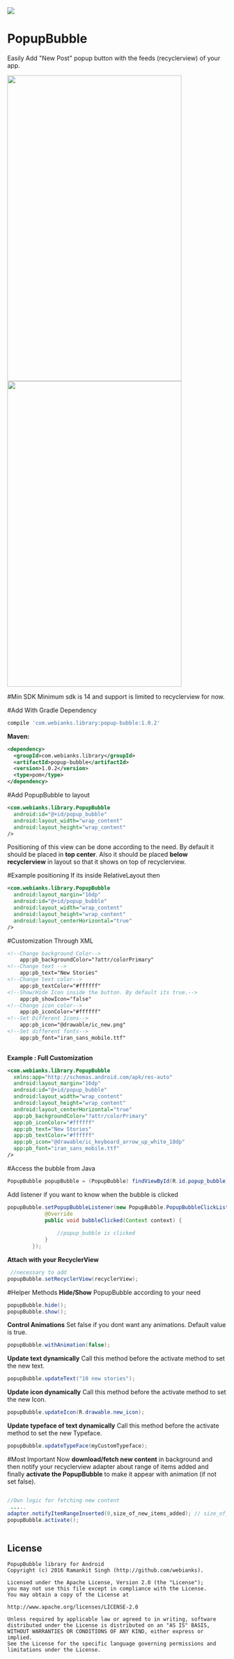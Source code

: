 <img src="https://img.shields.io/badge/Android%20Arsenal-PopupBubble-green.svg?style=true)](https://android-arsenal.com/details/1/411">

# PopupBubble
Easily Add  "New Post" popup button with the feeds (recyclerview) of your app.

<img src="http://www.webianks.com/popupbubble/2.png" align="left" height="700" width="400" >
<img src="http://www.webianks.com/popupbubble/3.png" height="700" width="400" >

#Min SDK
Minimum sdk is 14 and support is limited to recyclerview for now.

#Add With Gradle Dependency
```groovy
compile 'com.webianks.library:popup-bubble:1.0.2'
```
**Maven:**
```xml
<dependency>
  <groupId>com.webianks.library</groupId>
  <artifactId>popup-bubble</artifactId>
  <version>1.0.2</version>
  <type>pom</type>
</dependency>
```
#Add PopupBubble to layout
```xml
<com.webianks.library.PopupBubble
  android:id="@+id/popup_bubble"
  android:layout_width="wrap_content"
  android:layout_height="wrap_content"
/>
```
Positioning of this view can be done according to the need. By default it should be placed in <b>top center</b>. Also it should be placed <b>below recyclerview</b> in layout so that it shows on top of recyclerview.

#Example positioning
If its inside RelativeLayout then
```xml
<com.webianks.library.PopupBubble
  android:layout_margin="16dp"
  android:id="@+id/popup_bubble"
  android:layout_width="wrap_content"
  android:layout_height="wrap_content"
  android:layout_centerHorizontal="true"
/>
```
#Customization Through XML
```xml
<!--Change background Color-->
    app:pb_backgroundColor="?attr/colorPrimary"
<!--Change text -->
    app:pb_text="New Stories"
<!--Change text color-->
    app:pb_textColor="#ffffff"
<!--Show/Hide Icon inside the button. By default its true.-->
    app:pb_showIcon="false"
<!--Change icon color-->
    app:pb_iconColor="#ffffff"
<!--Set Different Icons-->
    app:pb_icon="@drawable/ic_new.png"
<!--Set different fonts-->
    app:pb_font="iran_sans_mobile.ttf"
        
```
**Example : Full Customization**
```xml
<com.webianks.library.PopupBubble
  xmlns:app="http://schemas.android.com/apk/res-auto"
  android:layout_margin="16dp"
  android:id="@+id/popup_bubble"
  android:layout_width="wrap_content"
  android:layout_height="wrap_content"
  android:layout_centerHorizontal="true"
  app:pb_backgroundColor="?attr/colorPrimary"
  app:pb_iconColor="#ffffff"
  app:pb_text="New Stories"
  app:pb_textColor="#ffffff"
  app:pb_icon="@drawable/ic_keyboard_arrow_up_white_18dp"
  app:pb_font="iran_sans_mobile.ttf"
/>

```
#Access the bubble from Java
```java
PopupBubble popupBubble = (PopupBubble) findViewById(R.id.popup_bubble);
```
Add listener if you want to know when the bubble is clicked
```java
popupBubble.setPopupBubbleListener(new PopupBubble.PopupBubbleClickListener() {
            @Override
            public void bubbleClicked(Context context) {
  
                //popup_bubble is clicked  
            }
        });
```
**Attach with your RecyclerView**
```java
 //necessary to add
popupBubble.setRecyclerView(recyclerView);
```
#Helper Methods
**Hide/Show** PopupBubble according to your need
```java
popupBubble.hide();
popupBubble.show();
```
**Control Animations**
Set false if you dont want any animations. Default value is true.
```java
popupBubble.withAnimation(false);
```
**Update text dynamically**
Call this method before the activate method to set the new text.
```java
popupBubble.updateText("10 new stories");
```

**Update icon dynamically**
Call this method before the activate method to set the new Icon.
```java
popupBubble.updateIcon(R.drawable.new_icon);
```

**Update typeface of text dynamically**
Call this method before the activate method to set the new Typeface.
```java
popupBubble.updateTypeFace(myCustomTypeface);
```

#Most Important
Now <b>download/fetch new content</b> in background and then notify your recyclerview adapter about range of items added and finally <b>activate the PopupBubble</b> to make it appear with animation (if not set false).
```java

//Own logic for fetching new content
 .....      
adapter.notifyItemRangeInserted(0,size_of_new_items_added); // size_of_new_items_added = 10 if 10 new items are added.
popupBubble.activate(); 
    
```

## License

```
PopupBubble library for Android
Copyright (c) 2016 Ramankit Singh (http://github.com/webianks).

Licensed under the Apache License, Version 2.0 (the "License");
you may not use this file except in compliance with the License.
You may obtain a copy of the License at

http://www.apache.org/licenses/LICENSE-2.0

Unless required by applicable law or agreed to in writing, software
distributed under the License is distributed on an "AS IS" BASIS,
WITHOUT WARRANTIES OR CONDITIONS OF ANY KIND, either express or implied.
See the License for the specific language governing permissions and
limitations under the License.
```
